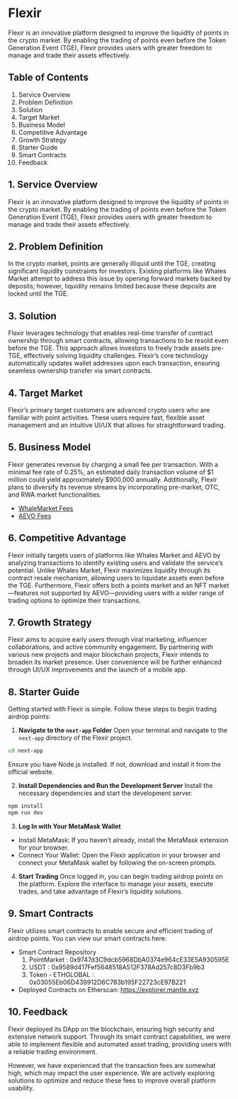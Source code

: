 # Flexir

Flexir is an innovative platform designed to improve the liquidity of points in the crypto market. By enabling the trading of points even before the Token Generation Event (TGE), Flexir provides users with greater freedom to manage and trade their assets effectively.

## Table of Contents

1. Service Overview
2. Problem Definition
3. Solution
4. Target Market
5. Business Model
6. Competitive Advantage
7. Growth Strategy
8. Starter Guide
9. Smart Contracts
10. Feedback

## 1. Service Overview

Flexir is an innovative platform designed to improve the liquidity of points in the crypto market. By enabling the trading of points even before the Token Generation Event (TGE), Flexir provides users with greater freedom to manage and trade their assets effectively.

## 2. Problem Definition

In the crypto market, points are generally illiquid until the TGE, creating significant liquidity constraints for investors. Existing platforms like Whales Market attempt to address this issue by opening forward markets backed by deposits; however, liquidity remains limited because these deposits are locked until the TGE.

## 3. Solution

Flexir leverages technology that enables real-time transfer of contract ownership through smart contracts, allowing transactions to be resold even before the TGE. This approach allows investors to freely trade assets pre-TGE, effectively solving liquidity challenges. Flexir’s core technology automatically updates wallet addresses upon each transaction, ensuring seamless ownership transfer via smart contracts.

## 4. Target Market

Flexir’s primary target customers are advanced crypto users who are familiar with point activities. These users require fast, flexible asset management and an intuitive UI/UX that allows for straightforward trading.

## 5. Business Model

Flexir generates revenue by charging a small fee per transaction. With a minimal fee rate of 0.25%, an estimated daily transaction volume of $1 million could yield approximately $900,000 annually. Additionally, Flexir plans to diversify its revenue streams by incorporating pre-market, OTC, and RWA market functionalities.

- [WhaleMarket Fees](https://docs.whales.market/point-markets/platform-fee)
- [AEVO Fees](https://docs.aevo.xyz/aevo-exchange/fees/pre-launch-fees)

## 6. Competitive Advantage

Flexir initially targets users of platforms like Whales Market and AEVO by analyzing transactions to identify existing users and validate the service’s potential. Unlike Whales Market, Flexir maximizes liquidity through its contract resale mechanism, allowing users to liquidate assets even before the TGE. Furthermore, Flexir offers both a points market and an NFT market—features not supported by AEVO—providing users with a wider range of trading options to optimize their transactions.

## 7. Growth Strategy

Flexir aims to acquire early users through viral marketing, influencer collaborations, and active community engagement. By partnering with various new projects and major blockchain projects, Flexir intends to broaden its market presence. User convenience will be further enhanced through UI/UX improvements and the launch of a mobile app.

## 8. Starter Guide

Getting started with Flexir is simple. Follow these steps to begin trading airdrop points:

1. **Navigate to the `next-app` Folder**
   Open your terminal and navigate to the `next-app` directory of the Flexir project.

```bash
cd next-app
```

Ensure you have Node.js installed. If not, download and install it from the official website.

2. **Install Dependencies and Run the Development Server**
   Install the necessary dependencies and start the development server.

```bash
npm install
npm run dev
```

3. **Log In with Your MetaMask Wallet**

- Install MetaMask: If you haven’t already, install the MetaMask extension for your browser.
- Connect Your Wallet: Open the Flexir application in your browser and connect your MetaMask wallet by following the on-screen prompts.

4. **Start Trading**
   Once logged in, you can begin trading airdrop points on the platform. Explore the interface to manage your assets, execute trades, and take advantage of Flexir’s liquidity solutions.

## 9. Smart Contracts

Flexir utilizes smart contracts to enable secure and efficient trading of airdrop points. You can view our smart contracts here:

- Smart Contract Repository
  1. PointMarket : 0x9747d3C9dcb5968DbA0374e964cE33E5A930595E
  2. USDT : 0x9589d417Fef5648518A512F378Ad257c8D3Fb9b3
  3. Token - ETHGLOBAL : 0x03055Eb06D439912D6C783b195F22723cE97B221
- Deployed Contracts on Etherscan: https://explorer.mantle.xyz

## 10. Feedback

Flexir deployed its DApp on the blockchain, ensuring high security and extensive network support. Through its smart contract capabilities, we were able to implement flexible and automated asset trading, providing users with a reliable trading environment.

However, we have experienced that the transaction fees are somewhat high, which may impact the user experience. We are actively exploring solutions to optimize and reduce these fees to improve overall platform usability.
